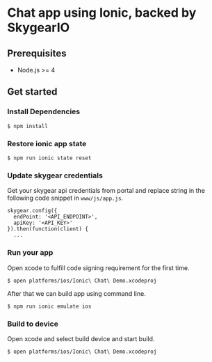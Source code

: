 # Chat app using Ionic, backed by SkygearIO

## Prerequisites

- Node.js >= 4

## Get started

### Install Dependencies

```
$ npm install
```

### Restore ionic app state

```
$ npm run ionic state reset
```

### Update skygear credentials

Get your skygear api credentials from portal and replace
string in the following code snippet in `www/js/app.js`.

```
skygear.config({
  endPoint: '<API_ENDPOINT>',
  apiKey: '<API_KEY>'
}).then(function(client) {
  ...
```

### Run your app

Open xcode to fulfill code signing requirement for the first time.

```
$ open platforms/ios/Ionic\ Chat\ Demo.xcodeproj
```

After that we can build app using command line.

```
$ npm run ionic emulate ios
```

### Build to device

Open xcode and select build device and start build.

```
$ open platforms/ios/Ionic\ Chat\ Demo.xcodeproj
```
